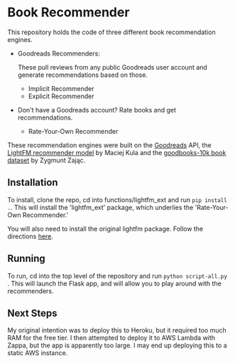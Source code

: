 # Book Recommender

This repository holds the code of three different book recommendation engines.

- Goodreads Recommenders:

  These pull reviews from any public Goodreads user account and generate recommendations based on those.

  - Implicit Recommender
  - Explicit Recommender
- Don't have a Goodreads account? Rate books and get recommendations.
  - Rate-Your-Own Recommender

These recommendation engines were built on the [Goodreads](https://www.goodreads.com/) API,
the [LightFM recommender model](https://github.com/lyst/lightfm) by Maciej Kula
and the [goodbooks-10k book dataset](https://github.com/zygmuntz/goodbooks-10k) by Zygmunt Zając.

## Installation

To install, clone the repo, cd into functions/lightfm_ext and run `pip install .`.
This will install the 'lightfm_ext' package, which underlies the 'Rate-Your-Own Recommender.'

You will also need to install the original lightfm package. Follow the directions [here](https://github.com/lyst/lightfm).

## Running

To run, cd into the top level of the repository and run `python script-all.py `. This will launch the Flask app,
and will allow you to play around with the recommenders.

## Next Steps

My original intention was to deploy this to Heroku, but it required too much RAM for the free tier. I then attempted
to deploy it to AWS Lambda with Zappa, but the app is apparently too large. I may end up deploying this to a static
AWS instance.

